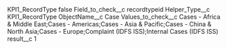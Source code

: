 <?xml version="1.0" encoding="UTF-8"?>
<CustomMetadata xmlns="http://soap.sforce.com/2006/04/metadata" xmlns:xsi="http://www.w3.org/2001/XMLSchema-instance" xmlns:xsd="http://www.w3.org/2001/XMLSchema">
    <label>KPI1_RecordType</label>
    <protected>false</protected>
    <values>
        <field>Field_to_check__c</field>
        <value xsi:type="xsd:string">recordtypeid</value>
    </values>
    <values>
        <field>Helper_Type__c</field>
        <value xsi:type="xsd:string">KPI1_RecordType</value>
    </values>
    <values>
        <field>ObjectName__c</field>
        <value xsi:type="xsd:string">Case</value>
    </values>
    <values>
        <field>Values_to_check__c</field>
        <value xsi:type="xsd:string">Cases - Africa &amp; Middle East;Cases - Americas;Cases - Asia &amp; Pacific;Cases - China &amp; North Asia;Cases - Europe;Complaint (IDFS ISS);Internal Cases (IDFS ISS)</value>
    </values>
    <values>
        <field>result__c</field>
        <value xsi:type="xsd:string">1</value>
    </values>
</CustomMetadata>
